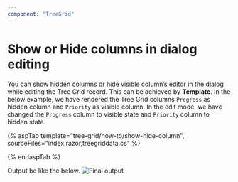 ```yaml
---
component: "TreeGrid"
---
```


# Show or Hide columns in dialog editing

You can show hidden columns or hide visible column’s editor in the dialog while editing the Tree Grid record. This can be achieved by **Template**.
In the below example, we have rendered the Tree Grid columns `Progress` as hidden column and `Priority` as visible column. In the edit mode, we have changed the `Progress` column to visible state and `Priority` column to hidden state.

{% aspTab template="tree-grid/how-to/show-hide-column", sourceFiles="index.razor,treegriddata.cs" %}

{% endaspTab %}

Output be like the below.
![`Final output`](../images/showhidecolumn.PNG)